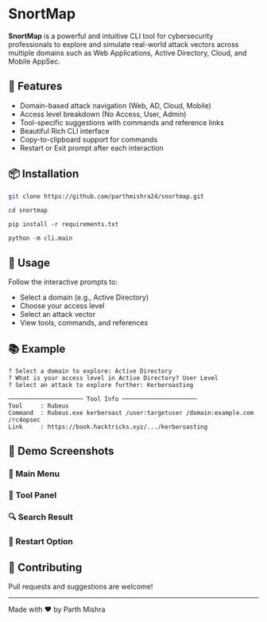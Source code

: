# SnortMap

**SnortMap** is a powerful and intuitive CLI tool for cybersecurity professionals to explore and simulate real-world attack vectors across multiple domains such as Web Applications, Active Directory, Cloud, and Mobile AppSec.

## 🚀 Features

- Domain-based attack navigation (Web, AD, Cloud, Mobile)
- Access level breakdown (No Access, User, Admin)
- Tool-specific suggestions with commands and reference links
- Beautiful Rich CLI interface
- Copy-to-clipboard support for commands
- Restart or Exit prompt after each interaction

## 📦 Installation

```bash
git clone https://github.com/parthmishra24/snortmap.git
```
```
cd snortmap
```
```
pip install -r requirements.txt
```
```
python -m cli.main
```

## 🧭 Usage

Follow the interactive prompts to:
- Select a domain (e.g., Active Directory)
- Choose your access level
- Select an attack vector
- View tools, commands, and references

## 📚 Example

```
? Select a domain to explore: Active Directory
? What is your access level in Active Directory? User Level
? Select an attack to explore further: Kerberoasting

───────────────────── Tool Info ─────────────────────
Tool     : Rubeus
Command  : Rubeus.exe kerberoast /user:targetuser /domain:example.com /rc4opsec
Link     : https://book.hacktricks.xyz/.../kerberoasting
```

## 📸 Demo Screenshots

### 🔷 Main Menu


### 🔧 Tool Panel


### 🔍 Search Result


### 🔁 Restart Option


## 🤝 Contributing

Pull requests and suggestions are welcome!

---
Made with ❤️ by Parth Mishra
